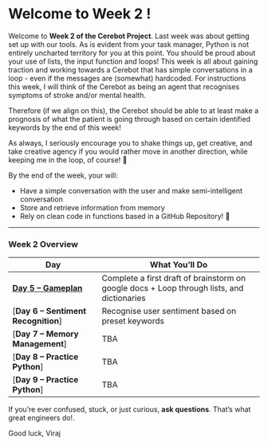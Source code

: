 # Welcome to Week 2 !

Welcome to **Week 2 of the Cerebot Project**. Last week was about getting set up with our tools. As is evident from your task manager, Python is not entirely uncharted territory for you at this point. You should be proud about your use of lists, the input function and loops! This week is all about gaining traction and working towards a Cerebot that has simple conversations in a loop - even if the messages are (somewhat) hardcoded. For instructions this week, I will think of the Cerebot as being an agent that recognises symptoms of stroke and/or mental health. 

Therefore (if we align on this), the Cerebot should be able to at least make a prognosis of what the patient is going through based on certain identified keywords by the end of this week!

As always, I seriously encourage you to shake things up, get creative, and take creative agency if you would rather move in another direction, while keeping me in the loop, of course! 🤩

By the end of the week, your will:

* Have a simple conversation with the user and make semi-intelligent conversation
* Store and retrieve information from memory
* Rely on clean code in functions based in a GitHub Repository! 🚀

---

### Week 2 Overview

| Day                                                        | What You’ll Do                                                               |
| ---------------------------------------------------------- | ---------------------------------------------------------------------------- |
| [**Day 5 – Gameplan**](./Day5.md)                          | Complete a first draft of brainstorm on google docs + Loop through lists, and dictionaries |
| [**Day 6 – Sentiment Recognition**]             | Recognise user sentiment based on preset keywords |
| [**Day 7 – Memory Management**]                 | TBA     |
| [**Day 8 – Practice Python**]                 | TBA     |
| [**Day 9 – Practice Python**]                 | TBA     |

If you’re ever confused, stuck, or just curious, **ask questions**. That’s what great engineers do!.

Good luck,
Viraj
